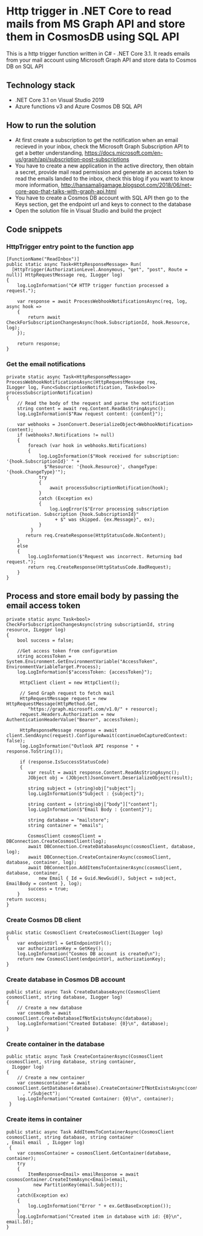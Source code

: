 # Http trigger in .NET Core to read mails from MS Graph API and store them in CosmosDB using SQL API

This is a http trigger function written in C# - .NET Core 3.1. It reads emails from your mail account using Microsoft Graph API and store data to Cosmos DB on SQL API

## Technology stack  
* .NET Core 3.1 on Visual Studio 2019
* Azure functions v3 and Azure Cosmos DB SQL API

## How to run the solution
 * At first create a subscription to get the notification when an email recieved in your inbox, check the Microsoft Graph Subscription API to get a better understanding, https://docs.microsoft.com/en-us/graph/api/subscription-post-subscriptions
 * You have to create a new application in the active directory, then obtain a secret, provide mail read permission and generate an access token to read the emails landed to the inbox, check this blog if you want to know more information, http://hansamaligamage.blogspot.com/2018/06/net-core-app-that-talks-with-graph-api.html
 * You have to create a Cosmos DB account with SQL API then go to the Keys section, get the endpoint url and keys to connect to the database
 * Open the solution file in Visual Studio and build the project
 
## Code snippets
### HttpTrigger entry point to the function app
```
[FunctionName("ReadInbox")]
public static async Task<HttpResponseMessage> Run(
  [HttpTrigger(AuthorizationLevel.Anonymous, "get", "post", Route = null)] HttpRequestMessage req, ILogger log)
{
    log.LogInformation("C# HTTP trigger function processed a request.");
           
    var response = await ProcessWebhookNotificationsAsync(req, log, async hook =>
    {
        return await CheckForSubscriptionChangesAsync(hook.SubscriptionId, hook.Resource, log);
    });

    return response;
}
  ```
  
### Get the email notifications
```
private static async Task<HttpResponseMessage> ProcessWebhookNotificationsAsync(HttpRequestMessage req,
ILogger log, Func<SubscriptionNotification, Task<bool>> processSubscriptionNotification)
{
    // Read the body of the request and parse the notification
    string content = await req.Content.ReadAsStringAsync();
    log.LogInformation($"Raw request content: {content}");

    var webhooks = JsonConvert.DeserializeObject<WebhookNotification>(content);
    if (webhooks?.Notifications != null)
    {
        foreach (var hook in webhooks.Notifications)
        {
            log.LogInformation($"Hook received for subscription: '{hook.SubscriptionId}' " + 
              $"Resource: '{hook.Resource}', changeType: '{hook.ChangeType}'");
            try
            {
                await processSubscriptionNotification(hook);
            }
            catch (Exception ex)
            {
                log.LogError($"Error processing subscription notification. Subscription {hook.SubscriptionId}" 
                  + $" was skipped. {ex.Message}", ex);
            }
         }
       return req.CreateResponse(HttpStatusCode.NoContent);
    }
    else
    {
        log.LogInformation($"Request was incorrect. Returning bad request.");
        return req.CreateResponse(HttpStatusCode.BadRequest);
    }
}
```

## Process and store email body by passing the email access token
```
private static async Task<bool> CheckForSubscriptionChangesAsync(string subscriptionId, string resource, ILogger log)
{
    bool success = false;

    //Get access token from configuration
    string accessToken = System.Environment.GetEnvironmentVariable("AccessToken", EnvironmentVariableTarget.Process);
    log.LogInformation($"accessToken: {accessToken}");

     HttpClient client = new HttpClient();

     // Send Graph request to fetch mail
     HttpRequestMessage request = new HttpRequestMessage(HttpMethod.Get, 
        "https://graph.microsoft.com/v1.0/" + resource);
     request.Headers.Authorization = new AuthenticationHeaderValue("Bearer", accessToken);

     HttpResponseMessage response = await client.SendAsync(request).ConfigureAwait(continueOnCapturedContext: false);
     log.LogInformation("Outlook API response " + response.ToString());

     if (response.IsSuccessStatusCode)
     {
        var result = await response.Content.ReadAsStringAsync();
        JObject obj = (JObject)JsonConvert.DeserializeObject(result);

        string subject = (string)obj["subject"];
        log.LogInformation($"Subject : {subject}");

        string content = (string)obj["body"]["content"];
        log.LogInformation($"Email Body : {content}");

        string database = "mailstore";
        string container = "emails";

        CosmosClient cosmosClient = DBConnection.CreateCosmosClient(log);
        await DBConnection.CreateDatabaseAsync(cosmosClient, database, log);
        await DBConnection.CreateContainerAsync(cosmosClient, database, container, log);
        await DBConnection.AddItemsToContainerAsync(cosmosClient, database, container, 
            new Email { Id = Guid.NewGuid(), Subject = subject, EmailBody = content }, log);
        success = true;
    }
return success;
}
```

### Create Cosmos DB client
```
public static CosmosClient CreateCosmosClient(ILogger log)
{
    var endpointUrl = GetEndpointUrl();
    var authorizationKey = GetKey();
    log.LogInformation("Cosmos DB account is created\n");
    return new CosmosClient(endpointUrl, authorizationKey);
}
```

### Create database in Cosmos DB account
```
public static async Task CreateDatabaseAsync(CosmosClient cosmosClient, string database, ILogger log)
{
    // Create a new database
    var cosmosdb = await cosmosClient.CreateDatabaseIfNotExistsAsync(database);
    log.LogInformation("Created Database: {0}\n", database);
}
```

### Create container in the database
```
public static async Task CreateContainerAsync(CosmosClient cosmosClient, string database, string container,
  ILogger log)
{
    // Create a new container
    var cosmoscontainer = await cosmosClient.GetDatabase(database).CreateContainerIfNotExistsAsync(container
      , "/Subject");
    log.LogInformation("Created Container: {0}\n", container);
 }
```

### Create items in container
```
public static async Task AddItemsToContainerAsync(CosmosClient cosmosClient, string database, string container
, Email email  , ILogger log)
 {
    var cosmosContainer = cosmosClient.GetContainer(database, container);
    try
    {
        ItemResponse<Email> emailResponse = await cosmosContainer.CreateItemAsync<Email>(email,
          new PartitionKey(email.Subject));
    }
    catch(Exception ex)
    {
        log.LogInformation("Error " + ex.GetBaseException());
    }
    log.LogInformation("Created item in database with id: {0}\n", email.Id);
}
```
